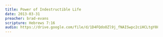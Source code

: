 ```yaml
---
title: Power of Indestructible Life
date: 2013-03-31
preacher: brad-evans
scripture: Hebrews 7:16
audio: https://drive.google.com/file/d/1D4FQdoOZl9j_fNAISwpc2ciHCLtgY08H/view
---
```

